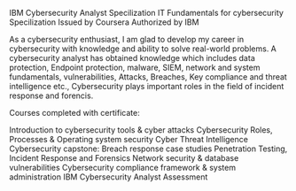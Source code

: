 IBM Cybersecurity Analyst Specilization
IT Fundamentals for cybersecurity Specilization
Issued by Coursera Authorized by IBM

As a cybersecurity enthusiast, I am glad to develop my career in cybersecurity with knowledge and ability to solve real-world problems. A cybersecurity analyst has obtained knowledge which includes data protection, Endpoint protection, malware, SIEM, network and system fundamentals, vulnerabilities, Attacks, Breaches, Key compliance and threat intelligence etc., Cybersecurity plays important roles in the field of incident response and forencis. 

Courses completed with certificate:

Introduction to cybersecurity tools & cyber attacks
Cybersecurity Roles, Processes & Operating system security
Cyber Threat Intelligence
Cybersecurity capstone: Breach response case studies
Penetration Testing, Incident Response and Forensics
Network security & database vulnerabilities
Cybersecurity compliance framework & system administration
IBM Cybersecurity Analyst Assessment
